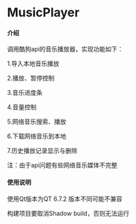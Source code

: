 # MusicPlayer

#### 介绍
调用酷狗api的音乐播放器，实现功能如下：

1.导入本地音乐播放

2.播放、暂停控制

3.音乐进度条

4.音量控制

5.网络音乐搜索、播放

6.下载网络音乐到本地

7.历史播放记录显示与删除

注：由于api问题有些网络音乐媒体不完整

#### 使用说明

使用Qt版本为QT 6.7.2 版本不同可能不兼容

构建项目要取消Shadow build，否则无法运行
